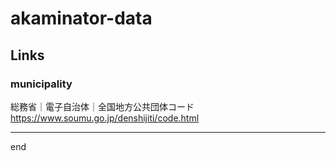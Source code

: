 # akaminator-data

## Links

### municipality
総務省｜電子自治体｜全国地方公共団体コード
https://www.soumu.go.jp/denshijiti/code.html



<hr>
end